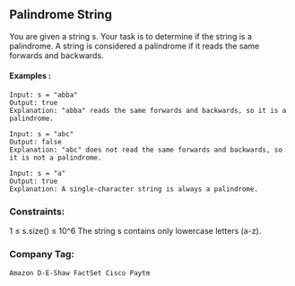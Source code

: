 ## Palindrome String

You are given a string s. Your task is to determine 
if the string is a palindrome. A string is considered 
a palindrome if it reads the same forwards and backwards.

#### Examples :
```
Input: s = "abba"
Output: true
Explanation: "abba" reads the same forwards and backwards, so it is a palindrome.

```
```
Input: s = "abc" 
Output: false
Explanation: "abc" does not read the same forwards and backwards, so it is not a palindrome.

```
```
Input: s = "a"
Output: true
Explanation: A single-character string is always a palindrome.
```
### Constraints:
1 ≤ s.size() ≤ 10^6
The string s contains only lowercase letters (a-z).

### Company Tag:

```
Amazon D-E-Shaw FactSet Cisco Paytm

```

